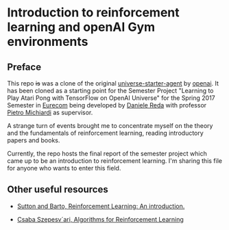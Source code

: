 # Introduction to reinforcement learning and openAI Gym environments

## Preface

This repo ~~is~~ was a clone of the original [universe-starter-agent](https://github.com/openai/universe-starter-agent) by [openai](https://openai.com/). It has been cloned as a starting point for the Semester Project "Learning to Play Atari Pong with TensorFlow on OpenAI Universe" for the Spring 2017 Semester in [Eurecom](http://www.eurecom.fr/en/) being developed by [Daniele Reda](http://www.github.com/rdednl) with professor [Pietro Michiardi](https://github.com/michiard) as supervisor.

A strange turn of events brought me to concentrate myself on the theory and the fundamentals of reinforcement learning, reading introductory papers and books.

Currently, the repo hosts the final report of the semester project which came up to be an introduction to reinforcement learning. I'm sharing this file for anyone who wants to enter this field.

## Other useful resources

- [Sutton and Barto, Reinforcement Learning: An introduction.](http://incompleteideas.net/sutton/book/the-book.html)

- [Csaba Szepesv´ari, Algorithms for Reinforcement Learning](https://sites.ualberta.ca/~szepesva/RLBook.html)
